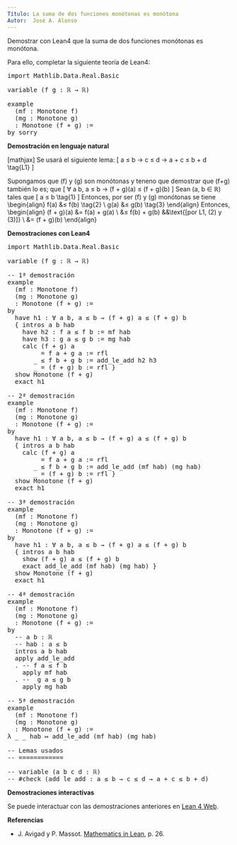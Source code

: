 ```yaml
---
Título: La suma de dos funciones monótonas es monótona
Autor:  José A. Alonso
---
```


Demostrar con Lean4 que la suma de dos funciones monótonas es monótona.

Para ello, completar la siguiente teoría de Lean4:

<pre lang="lean">
import Mathlib.Data.Real.Basic

variable (f g : ℝ → ℝ)

example
  (mf : Monotone f)
  (mg : Monotone g)
  : Monotone (f + g) :=
by sorry
</pre>
<!--more-->

<b>Demostración en lenguaje natural</b>

[mathjax]
Se usará el siguiente lema:
\[ a ≤ b → c ≤ d → a + c ≤ b + d \tag{L1} \]

Supongamos que \(f\) y \(g\) son monótonas y teneno que demostrar que \(f+g\) también lo es; que
\[ ∀ a b, a ≤ b → (f + g)(a) ≤ (f + g)(b) \]
Sean \(a, b ∈ ℝ\) tales que
\[ a ≤ b \tag{1} \]
Entonces, por ser \(f\) y \(g\) monótonas se tiene
\begin{align}
   f(a) &≤ f(b) \tag{2} \\
   g(a) &≤ g(b) \tag{3}
\end{align}
Entonces,
\begin{align}
   (f + g)(a) &= f(a) + g(a)    \\
              &≤ f(b) + g(b)    &&\text{[por L1, (2) y (3)]} \\
              &= (f + g)(b)
\end{align}

<b>Demostraciones con Lean4</b>

<pre lang="lean">
import Mathlib.Data.Real.Basic

variable (f g : ℝ → ℝ)

-- 1ª demostración
example
  (mf : Monotone f)
  (mg : Monotone g)
  : Monotone (f + g) :=
by
  have h1 : ∀ a b, a ≤ b → (f + g) a ≤ (f + g) b
  { intros a b hab
    have h2 : f a ≤ f b := mf hab
    have h3 : g a ≤ g b := mg hab
    calc (f + g) a
         = f a + g a := rfl
       _ ≤ f b + g b := add_le_add h2 h3
       _ = (f + g) b := rfl }
  show Monotone (f + g)
  exact h1

-- 2ª demostración
example
  (mf : Monotone f)
  (mg : Monotone g)
  : Monotone (f + g) :=
by
  have h1 : ∀ a b, a ≤ b → (f + g) a ≤ (f + g) b
  { intros a b hab
    calc (f + g) a
         = f a + g a := rfl
       _ ≤ f b + g b := add_le_add (mf hab) (mg hab)
       _ = (f + g) b := rfl }
  show Monotone (f + g)
  exact h1

-- 3ª demostración
example
  (mf : Monotone f)
  (mg : Monotone g)
  : Monotone (f + g) :=
by
  have h1 : ∀ a b, a ≤ b → (f + g) a ≤ (f + g) b
  { intros a b hab
    show (f + g) a ≤ (f + g) b
    exact add_le_add (mf hab) (mg hab) }
  show Monotone (f + g)
  exact h1

-- 4ª demostración
example
  (mf : Monotone f)
  (mg : Monotone g)
  : Monotone (f + g) :=
by
  -- a b : ℝ
  -- hab : a ≤ b
  intros a b hab
  apply add_le_add
  . -- f a ≤ f b
    apply mf hab
  . --  g a ≤ g b
    apply mg hab

-- 5ª demostración
example
  (mf : Monotone f)
  (mg : Monotone g)
  : Monotone (f + g) :=
λ _ _ hab ↦ add_le_add (mf hab) (mg hab)

-- Lemas usados
-- ============

-- variable (a b c d : ℝ)
-- #check (add_le_add : a ≤ b → c ≤ d → a + c ≤ b + d)
</pre>

<b>Demostraciones interactivas</b>

Se puede interactuar con las demostraciones anteriores en <a href="https://lean.math.hhu.de/#url=https://raw.githubusercontent.com/jaalonso/Calculemus2/main/src/Suma_de_funciones_monotonas.lean" rel="noopener noreferrer" target="_blank">Lean 4 Web</a>.

<b>Referencias</b>

<ul>
<li> J. Avigad y P. Massot. <a href="https://bit.ly/3U4UjBk">Mathematics in Lean</a>, p. 26.</li>
</ul>
